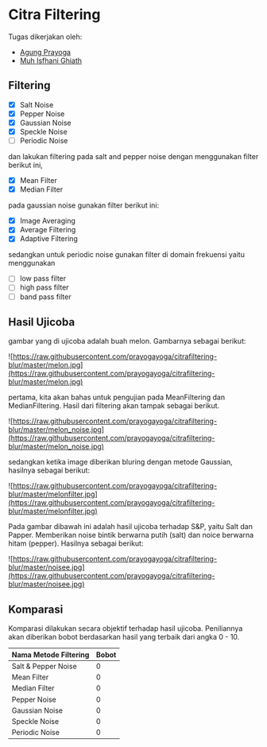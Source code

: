# Citra Filtering

Tugas dikerjakan oleh:
- [Agung Prayoga](https://github.com/prayogayoga)
- [Muh Isfhani Ghiath](https://github.com/isfaaghyth)

## Filtering

- [x] Salt Noise
- [x] Pepper Noise
- [x] Gaussian Noise
- [x] Speckle Noise
- [ ] Periodic Noise

dan lakukan filtering pada salt and pepper noise dengan menggunakan filter berikut ini,

- [x] Mean Filter
- [x] Median Filter

pada gaussian noise gunakan filter berikut ini:

- [x] Image Averaging
- [x] Average Filtering
- [x] Adaptive Filtering

sedangkan untuk periodic noise gunakan filter di domain frekuensi yaitu menggunakan

- [ ] low pass filter
- [ ] high pass filter
- [ ] band pass filter

## Hasil Ujicoba

gambar yang di ujicoba adalah buah melon. Gambarnya sebagai berikut:

![https://raw.githubusercontent.com/prayogayoga/citrafiltering-blur/master/melon.jpg](https://raw.githubusercontent.com/prayogayoga/citrafiltering-blur/master/melon.jpg)

pertama, kita akan bahas untuk pengujian pada MeanFiltering dan MedianFiltering. Hasil dari filtering akan tampak sebagai berikut.

![https://raw.githubusercontent.com/prayogayoga/citrafiltering-blur/master/melon_noise.jpg](https://raw.githubusercontent.com/prayogayoga/citrafiltering-blur/master/melon_noise.jpg)

sedangkan ketika image diberikan bluring dengan metode Gaussian, hasilnya sebagai berikut:

![https://raw.githubusercontent.com/prayogayoga/citrafiltering-blur/master/melonfilter.jpg](https://raw.githubusercontent.com/prayogayoga/citrafiltering-blur/master/melonfilter.jpg)

Pada gambar dibawah ini adalah hasil ujicoba terhadap S&P, yaitu Salt dan Papper. Memberikan noise bintik berwarna putih (salt) dan noice berwarna hitam (pepper). Hasilnya sebagai berikut:

![https://raw.githubusercontent.com/prayogayoga/citrafiltering-blur/master/noisee.jpg](https://raw.githubusercontent.com/prayogayoga/citrafiltering-blur/master/noisee.jpg)

## Komparasi

Komparasi dilakukan secara objektif terhadap hasil ujicoba. Peniliannya akan diberikan bobot berdasarkan hasil yang terbaik dari angka 0 - 10.

| Nama Metode Filtering  | Bobot |
| ------------- | ------------- |
| Salt & Pepper Noise  | 0 |
| Mean Filter  | 0 |
| Median Filter  | 0 |
| Pepper Noise  | 0 |
| Gaussian Noise  | 0 |
| Speckle Noise  | 0 |
| Periodic Noise  | 0 |
